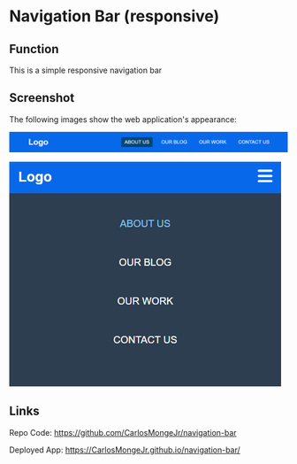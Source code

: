 # Navigation Bar (responsive)

## Function

This is a simple responsive navigation bar

## Screenshot

The following images show the web application's appearance:

![desktop view](./assets/images/desktop-screenshot.png)

![mobile view](./assets/images/mobile-screenshot.png)

## Links

Repo Code: https://github.com/CarlosMongeJr/navigation-bar

Deployed App: https://CarlosMongeJr.github.io/navigation-bar/